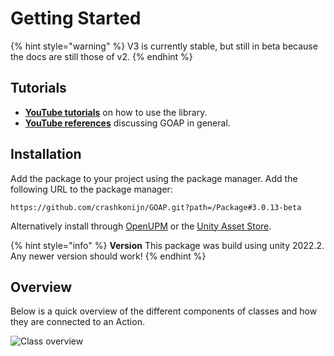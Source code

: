 # Getting Started

{% hint style="warning" %}
V3 is currently stable, but still in beta because the docs are still those of v2.
{% endhint %}

## Tutorials

* [**YouTube tutorials**](https://www.youtube.com/playlist?list=PLZWmMt\_TbeYeatHa9hntDPu4zGEBAFffn) on how to use the library.
* [**YouTube references**](https://www.youtube.com/playlist?list=PLZWmMt\_TbeYdBZKvlsRuuOubPTTfPuZot) discussing GOAP in general.

## Installation

Add the package to your project using the package manager. Add the following URL to the package manager:

```
https://github.com/crashkonijn/GOAP.git?path=/Package#3.0.13-beta
```

Alternatively install through [OpenUPM](https://openupm.com/packages/com.crashkonijn.goap/) or the [Unity Asset Store](https://assetstore.unity.com/packages/slug/252687).

{% hint style="info" %}
**Version** This package was build using unity 2022.2. Any newer version should work!
{% endhint %}

## Overview

Below is a quick overview of the different components of classes and how they are connected to an Action.

![Class overview](../images/class\_overview.png)

